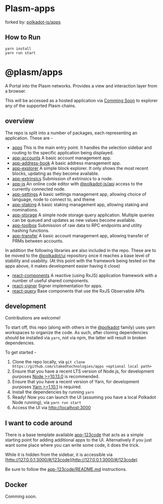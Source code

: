 # Plasm-apps

forked by: [polkadot-js/apps](https://github.com/polkadot-js/apps)

## How to Run

```
yarn install
yarn run start
```


# @plasm/apps

A Portal into the Plasm networks. Provides a view and interaction layer from a browser.

This will be accessed as a hosted application via [Comming Soon]() to explorer any of the supported Plasm chains.

## overview

The repo is split into a number of packages, each representing an application. These are -

- [apps](packages/apps/) This is the main entry point. It handles the selection sidebar and routing to the specific application being displayed.
- [app-accounts](packages/app-accounts/) A basic account management app.
- [app-address-book](packages/app-address-book/) A basic address management app.
- [app-explorer](packages/app-explorer/) A simple block explorer. It only shows the most recent blocks, updating as they become available.
- [app-extrinsics](packages/app-extrinsics/) Submission of extrinsics to a node.
- [app-js](packages/app-js/) An online code editor with [@polkadot-js/api](https://github.com/polkadot-js/api/tree/master/packages/api) access to the currently connected node.
- [app-settings](packages/app-settings/) A basic settings management app, allowing choice of language, node to connect to, and theme
- [app-staking](packages/app-staking/) A basic staking management app, allowing staking and nominations.
- [app-storage](packages/app-storage/) A simple node storage query application. Multiple queries can be queued and updates as new values become available.
- [app-toolbox](packages/app-toolbox/) Submission of raw data to RPC endpoints and utility hashing functions.
- [app-transfer](packages/app-transfer/) A basic account management app, allowing transfer of PRMs between accounts.

In addition the following libraries are also included in the repo. These are to be moved to the [@polkadot/ui](https://github.com/polkadot-js/ui/) repository once it reaches a base level of stability and usability. (At this point with the framework being tested on the apps above, it makes development easier having it close)

- [react-components](packages/react-components/) A reactive (using RxJS) application framework with a number of useful shared components.
- [react-signer](packages/react-signer/) Signer implementation for apps.
- [react-query](packages/react-query) Base components that use the RxJS Observable APIs

## development

Contributions are welcome!

To start off, this repo (along with others in the [@polkadot](https://github.com/polkadot-js/) family) uses yarn workspaces to organize the code. As such, after cloning dependencies _should_ be installed via `yarn`, not via npm, the latter will result in broken dependencies.

To get started -

1. Clone the repo locally, via `git clone https://github.com/stakedtechnologies/apps <optional local path>`
2. Ensure that you have a recent LTS version of Node.js, for development purposes [Node >=10.13.0](https://nodejs.org/en/) is recommended.
3. Ensure that you have a recent version of Yarn, for development purposes [Yarn >=1.10.1](https://yarnpkg.com/docs/install) is required.
4. Install the dependencies by running `yarn`
5. Ready! Now you can launch the UI (assuming you have a local Polkadot Node running), via `yarn run start`
6. Access the UI via [http://localhost:3000](http://localhost:3000)

## I want to code around

There is a base template available [app-123code](packages/app-123code/) that acts as a simple starting point for adding additional apps to the UI. Alternatively if you just want some place where you can write some code, it does the trick.

While it is hidden from the sidebar, it is accessible via [http://127.0.0.1:3000/#/123code](http://127.0.0.1:3000/#/123code)

Be sure to follow the [app-123code/README.md](packages/app-123code/README.md) instructions.

## Docker

Comming soon.